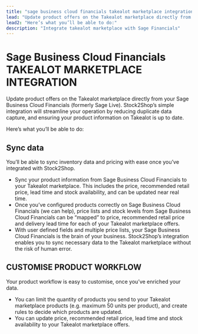 ```yaml
---
title: "sage business cloud financials takealot marketplace integration"
lead: "Update product offers on the Takealot marketplace directly from your Sage Business Cloud Financials (formerly Sage Live). Stock2Shop’s simple integration will streamline your operation by reducing duplicate data capture, and ensuring your product information on Takealot is up to date."
lead2: "Here’s what you’ll be able to do:"
description: "Integrate takealot marketplace with Sage Financials"
---
```


Sage Business Cloud Financials TAKEALOT MARKETPLACE INTEGRATION
===============================================================

Update product offers on the Takealot marketplace directly from your Sage Business Cloud Financials (formerly Sage Live). Stock2Shop’s simple integration will streamline your operation by reducing duplicate data capture, and ensuring your product information on Takealot is up to date.  
  
Here’s what you’ll be able to do:

Sync data
---------

You’ll be able to sync inventory data and pricing with ease once you’ve integrated with Stock2Shop.

*   Sync your product information from Sage Business Cloud Financials to your Takealot marketplace. This includes the price, recommended retail price, lead time and stock availability, and can be updated near real time.
*   Once you’ve configured products correctly on Sage Business Cloud Financials (we can help), price lists and stock levels from Sage Business Cloud Financials can be “mapped” to price, recommended retail price and delivery lead time for each of your Takealot marketplace offers.
*   With user defined fields and multiple price lists, your Sage Business Cloud Financials is the brain of your business. Stock2Shop’s integration enables you to sync necessary data to the Takealot marketplace without the risk of human error.

CUSTOMISE PRODUCT WORKFLOW
--------------------------

Your product workflow is easy to customise, once you’ve enriched your data.

*   You can limit the quantity of products you send to your Takealot marketplace products (e.g. maximum 50 units per product), and create rules to decide which products are updated.
*   You can update price, recommended retail price, lead time and stock availability to your Takealot marketplace offers.